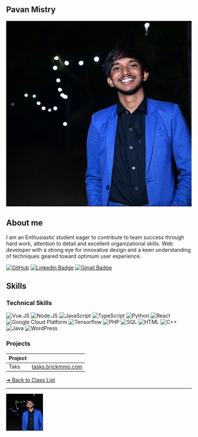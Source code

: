 <style>@import url("//readme.codeadam.ca/readme.css");</style>

## Pavan Mistry

![Pavan Mistry](../images/Neeraj.jpg)

## About me
I am an Enthusiastic student eager to contribute to team success through hard work, attention to detail and excellent organizational skills. Web developer with a strong eye for innovative design and a keen 
understanding of techniques geared toward optimum user experience.

[![GitHub](https://img.shields.io/badge/-GitHub-green?style=flat-square&logo=GitHub&logoColor=white&link=https://https://github.com/pavan1003/)](https://github.com/pavan1003/)
[![Linkedin Badge](https://img.shields.io/badge/-LinkedIn-blue?style=flat-square&logo=Linkedin&logoColor=white&link=https://www.linkedin.com/in/pavan1003/)](https://www.linkedin.com/in/pavan1003/)
[![Gmail Badge](https://img.shields.io/badge/-Gmail-d14836?style=flat-square&logo=Gmail&logoColor=white&link=mail@pavan32100@gmail.com)](mailto:pavan32100@gmail.com)

## Skills
### Technical Skills
![Vue.JS](https://img.shields.io/badge/-VueJs-000?&logo=vuedotjs)
![Node.JS](https://img.shields.io/badge/-NodeJs-000?&logo=nodedotjs)
![JavaScript](https://img.shields.io/badge/-JavaScript-000?&logo=JavaScript)
![TypeScript](https://img.shields.io/badge/-TypeScript-000?&logo=TypeScript)
![Python](https://img.shields.io/badge/-Python-000?&logo=Python)
![React](https://img.shields.io/badge/-React-000?&logo=react)
![Google Cloud Platform](https://img.shields.io/badge/-GoogleCloudPlatform-000?&logo=googlecloud)
![Tensorflow](https://img.shields.io/badge/-Tensorflow-000?&logo=tensorflow)
![PHP](https://img.shields.io/badge/-PHP-000?&logo=php)
![SQL](https://img.shields.io/badge/-SQL-000?&logo=mysql)
![HTML](https://img.shields.io/badge/-HTML-000?&logo=html5)
![C++](https://img.shields.io/badge/-C++-000?&logo=Cplusplus)
![Java](https://img.shields.io/badge/-Java-000?&logo=Java)
![WordPress](https://img.shields.io/badge/-WordPress-000?&logo=wordpress)

### Projects

| Project |                                                   |
| ------- | ------------------------------------------------- |
| Taks    | [tasks.brickmmo.com](https://tasks.brickmmo.com/) |

[&#10132; Back to Class List](/)

---

<a href="https://brickmmo.com">
<img src="https://github.com/NeerajCR7-web/neeraj-contributions/blob/main/images/ME%20(1).jpg" width="100">
</a>
